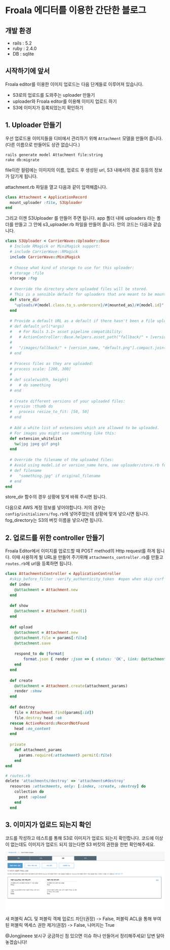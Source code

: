 # Froala 에디터를 이용한 간단한 블로그

## 개발 환경
* rails : 5.2
* ruby : 2.4.0
* DB : sqlite

## 시작하기에 앞서
Froala editor를 이용한 이미지 업로드는 다음 단계들로 이루어져 있습니다.
* S3로의 업로드를 도와주는 uploader 만들기
* uploader와 Froala editor를 이용해 이미지 업로드 하기
* S3에 이미지가 등록되었는지 확인하기

## 1. Uploader 만들기
우선 업로드용 이미지들을 디비에서 관리하기 위해 `Attachment` 모델을 만들어 줍니다. (다른 이름으로 만들어도 상관 없습니다.)
```
rails generate model Attachment file:string
rake db:migrate
```
file이란 컬럼에는 이미지의 이름, 업로드 후 생성된 url, S3 내에서의 경로 등등의 정보가 담기게 됩니다.

attachment.rb 파일을 열고 다음과 같이 입력해줍니다.
```ruby
class Attachment < ApplicationRecord
  mount_uploader :file, S3Uploader
end
```
그리고 이젠 S3Uploader 를 만들어 주면 됩니다. app 폴더 내에 uploaders 라는 폴더를 만들고 그 안에 s3_uploader.rb 파일을 만들어 줍니다. 안의 코드는 다음과 같습니다.
```ruby
class S3Uploader < CarrierWave::Uploader::Base
  # Include RMagick or MiniMagick support:
  # include CarrierWave::RMagick
  include CarrierWave::MiniMagick

  # Choose what kind of storage to use for this uploader:
  # storage :file
  storage :fog

  # Override the directory where uploaded files will be stored.
  # This is a sensible default for uploaders that are meant to be mounted:
  def store_dir
    "uploads/#{model.class.to_s.underscore}/#{mounted_as}/#{model.id}"
  end

  # Provide a default URL as a default if there hasn't been a file uploaded:
  # def default_url(*args)
  #   # For Rails 3.1+ asset pipeline compatibility:
  #   # ActionController::Base.helpers.asset_path("fallback/" + [version_name, "default.png"].compact.join('_'))
  #
  #   "/images/fallback/" + [version_name, "default.png"].compact.join('_')
  # end

  # Process files as they are uploaded:
  # process scale: [200, 300]
  #
  # def scale(width, height)
  #   # do something
  # end

  # Create different versions of your uploaded files:
  # version :thumb do
  #   process resize_to_fit: [50, 50]
  # end

  # Add a white list of extensions which are allowed to be uploaded.
  # For images you might use something like this:
  def extension_whitelist
    %w(jpg jpeg gif png)
  end

  # Override the filename of the uploaded files:
  # Avoid using model.id or version_name here, see uploader/store.rb for details.
  # def filename
  #   "something.jpg" if original_filename
  # end
end
```
store_dir 함수의 경우 상황에 맞게 바꿔 주시면 됩니다. 

다음으로 AWS 계정 정보를 넣어야합니다. 저의 경우는 `config/initializers/fog.rb`에 넣어주었는데 상황에 맞게 넣으시면 됩니다. fog_directory는 S3의 버킷 이름을 넣으시면 됩니다.

## 2. 업로드를 위한 controller 만들기
Froala Editor에서 이미지를 업로드할 때 POST method의 Http request를 하게 됩니다. 이때 사용하게 될 URL을 만들어 주기위해 `attachments_controller.rb`를 만들고 `routes.rb`에 url을 등록하면 됩니다.

```ruby
class AttachmentsController < ApplicationController
  #skip_before_filter :verify_authenticity_token  #open when skip csrf token verify
  def index
    @attachment = Attachment.new
  end
  
  def show
    @attachment = Attachment.find(1)
  end
  
  def upload
    @attachment = Attachment.new
    @attachment.file = params[:file]
    @attachment.save
    
    respond_to do |format|
        format.json { render :json => { status: 'OK', link: @attachment.file.url}}
    end
  end

  def create
    @attachment = Attachment.create(attachment_params)
    render :show
  end

  def destroy 
    file = Attachment.find(params[:id]) 
    file.destroy head :ok 
  rescue ActiveRecord::RecordNotFound 
    head :no_content 
  end 
  
  private
    def attachment_params
      params.require(:attachment).permit(:file)
    end
end
```

```ruby
# routes.rb
delete 'attachments/destroy' => 'attachments#destroy' 
  resources :attachments, only: [:index, :create, :destroy] do 
    collection do 
      post :upload 
    end 
  end
```

## 3. 이미지가 업로드 되는지 확인
코드를 작성하고 테스트를 통해 S3로 이미지가 업로드 되는지 확인합니다. 코드에 이상이 없는데도 이미지가 업로드 되지 않는다면 S3 버킷의 권한을 한번 확인해주세요.

![alt text](./S3.png)


새 퍼블릭 ACL 및 퍼블릭 객체 업로드 차단(권장) -> False, 
퍼블릭 ACL을 통해 부여된 퍼블릭 엑세스 권한 제거(권장) -> False,
나머지는 True



@Jongjineee 보시구 궁금하신 점 있으면 이슈 하나 만들어서 정리해주세요! 답변 달아 놓겠습니다!

